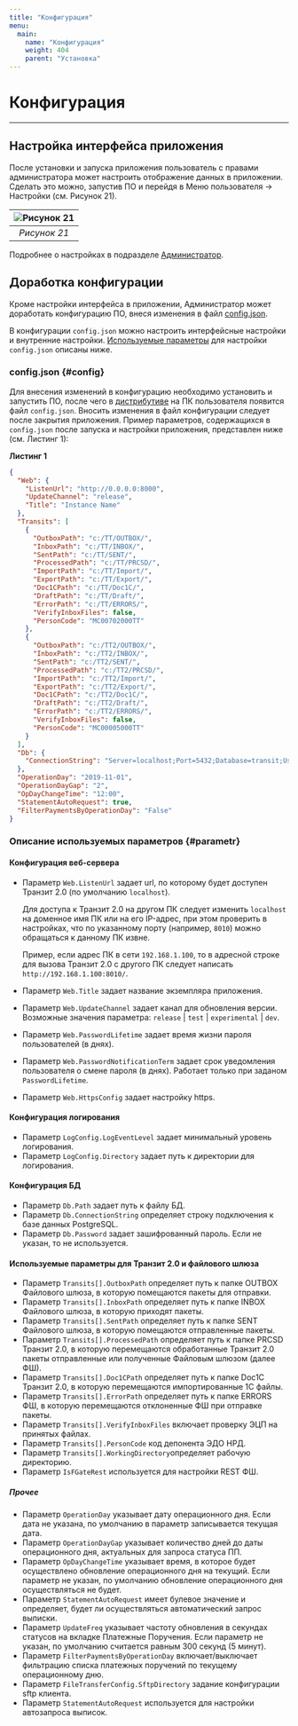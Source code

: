 ```yaml
---
title: "Конфигурация"
menu:
  main:
    name: "Конфигурация"
    weight: 404
    parent: "Установка"
---
```


# Конфигурация
---

## Настройка интерфейса приложения

После установки и запуска приложения пользователь с правами администратора может настроить отображение данных в приложении. Сделать это можно, запустив ПО и перейдя в Меню пользователя -> Настройки (см. Рисунок 21).

| ![](/images/installation/settings.png "Рисунок 21")  |
|:-----------------------------------------:|
| *Рисунок 21*                              |

Подробнее о настройках в подразделе [Администратор](/interface/admin/index.html#settings).

## Доработка конфигурации

Кроме настройки интерфейса в приложении, Администратор может доработать конфигурацию ПО, внеся изменения в файл [config.json](#config).

В конфигурации `config.json` можно настроить интерфейсные настройки и внутренние настройки. [Используемые параметры](#parametr) для настройки `config.json` описаны ниже.

### config.json {#config}

Для внесения изменений в конфигурацию необходимо установить и запустить ПО, после чего в [дистрибутиве](/installation/distributive/index.html) на ПК пользователя появится файл `config.json`. Вносить изменения в файл конфигурации следует после закрытия приложения.
Пример параметров, содержащихся в `config.json` после запуска и настройки приложения, представлен ниже (см. Листинг 1):

<a name="json">**Листинг 1**</a>

```json
{
  "Web": {
    "ListenUrl": "http://0.0.0.0:8000",
    "UpdateChannel": "release",
    "Title": "Instance Name"
  },
  "Transits": [
    {
      "OutboxPath": "c:/TT/OUTBOX/",
      "InboxPath": "c:/TT/INBOX/",
      "SentPath": "c:/TT/SENT/",
      "ProcessedPath": "c:/TT/PRCSD/",
      "ImportPath": "c:/TT/Import/",
      "ExportPath": "c:/TT/Export/",
      "Doc1CPath": "c:/TT/Doc1C/",
      "DraftPath": "c:/TT/Draft/",
      "ErrorPath": "c:/TT/ERRORS/",
      "VerifyInboxFiles": false,
      "PersonCode": "MC00702000TT"
    },
    {
      "OutboxPath": "c:/TT2/OUTBOX/",
      "InboxPath": "c:/TT2/INBOX/",
      "SentPath": "c:/TT2/SENT/",
      "ProcessedPath": "c:/TT2/PRCSD/",
      "ImportPath": "c:/TT2/Import/",
      "ExportPath": "c:/TT2/Export/",
      "Doc1CPath": "c:/TT2/Doc1C/",
      "DraftPath": "c:/TT2/Draft/",
      "ErrorPath": "c:/TT2/ERRORS/",
      "VerifyInboxFiles": false,
      "PersonCode": "MC00005000TT"
    }
  ],
  "Db": {
    "ConnectionString": "Server=localhost;Port=5432;Database=transit;User Id=postgres;Password=1234;"
  },
  "OperationDay": "2019-11-01",
  "OperationDayGap": "2",
  "OpDayChangeTime": "12:00",
  "StatementAutoRequest": true,
  "FilterPaymentsByOperationDay": "False"
}
```

### Описание используемых параметров {#parametr}

#### Конфигурация веб-сервера

- Параметр `Web.ListenUrl` задает url, по которому будет доступен Транзит 2.0 (по умолчанию `localhost`).

  Для доступа к Транзит 2.0 на другом ПК следует изменить `localhost` на доменное имя ПК или на его IP-адрес, при этом проверить в настройках, что по указанному порту (например, `8010`) можно обращаться к данному ПК извне.

  Пример, если адрес ПК в сети `192.168.1.100`, то в адресной строке для вызова Транзит 2.0 с другого ПК следует написать `http://192.168.1.100:8010/`.

- Параметр `Web.Title` задает название экземпляра приложения.
- Параметр `Web.UpdateChannel` задает канал для обновления версии. Возможные значения параметра: `release` | `test` | `experimental` | `dev`.
- Параметр `Web.PasswordLifetime` задает время жизни пароля пользователей (в днях).
- Параметр `Web.PasswordNotificationTerm` задает срок уведомления пользователя о смене пароля (в днях). Работает только при заданом `PasswordLifetime`.
- Параметр `Web.HttpsConfig` задает настройку https.

#### Конфигурация логирования

- Параметр `LogConfig.LogEventLevel` задает минимальный уровень логирования.
- Параметр `LogConfig.Directory` задает путь к директории для логирования.

#### Конфигурация БД

- Параметр `Db.Path` задает путь к файлу БД.
- Параметр `Db.ConnectionString` определяет строку подключения к базе данных PostgreSQL.
- Параметр `Db.Password` задает зашифрованный пароль. Если не указан, то не используется.

#### Используемые параметры для Транзит 2.0 и файлового шлюза

- Параметр `Transits[].OutboxPath` определяет путь к папке OUTBOX Файлового шлюза, в которую помещаются пакеты для отправки.
- Параметр `Transits[].InboxPath` определяет путь к папке INBOX Файлового шлюза, в которую приходят пакеты.
- Параметр `Transits[].SentPath` определяет путь к папке SENT Файлового шлюза, в которую помещаются отправленные пакеты.
- Параметр `Transits[].ProcessedPath` определяет путь к папке PRCSD Транзит 2.0, в которую перемещаются обработанные Транзит 2.0 пакеты отправленные или полученные Файловым шлюзом (далее ФШ).
- Параметр `Transits[].Doc1CPath` определяет путь к папке Doc1C Транзит 2.0, в которую перемещаются импортированные 1С файлы.
- Параметр `Transits[].ErrorPath` определяет путь к папке ERRORS ФШ, в которую перемещаются отклоненные ФШ при отправке пакеты.
- Параметр `Transits[].VerifyInboxFiles` включает проверку ЭЦП на принятых файлах.
- Параметр `Transits[].PersonCode` код депонента ЭДО НРД.
- Параметр `Transits[].WorkingDirectory`определяет рабочую директорию.
- Параметр `IsFGateRest` используется для настройки REST ФШ.

##### Прочее

- Параметр `OperationDay` указывает дату операционного дня. Если дата не указана, по умолчанию в параметр записывается текущая дата.
- Параметр `OperationDayGap` указывает количество дней до даты операционного дня, актуальных для запроса статуса ПП.
- Параметр `OpDayChangeTime` указывает время, в которое будет осуществлено обновление операционного дня на текущий. Если параметр не указан, по умолчанию обновление операционного дня осуществляться не будет.
- Параметр `StatementAutoRequest` имеет булевое значение и определяет, будет ли осуществляться автоматический запрос выписки.
- Параметр `UpdateFreq` указывает частоту обновления в секундах статусов на вкладке Платежные Поручения. Если параметр не указан, по умолчанию считается равным 300 секунд (5 минут).
- Параметр `FilterPaymentsByOperationDay` включает/выключает фильтрацию списка платежных поручений по текущему операционному дню.
- Параметр `FileTransferConfig.SftpDirectory` задание конфигурации sftp клиента.
- Параметр `StatementAutoRequest` используется для настройки автозапроса выписок.
